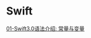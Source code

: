 # Swift

[01-Swift3.0语法介绍: 常量与变量](https://github.com/CalvinCheungCoder/Swift/blob/master/01-%E5%B8%B8%E9%87%8F%E5%92%8C%E5%8F%98%E9%87%8F/Swift3.0%E8%AF%AD%E6%B3%95%E4%BB%8B%E7%BB%8D:%20%E5%B8%B8%E9%87%8F%E4%B8%8E%E5%8F%98%E9%87%8F.md)
